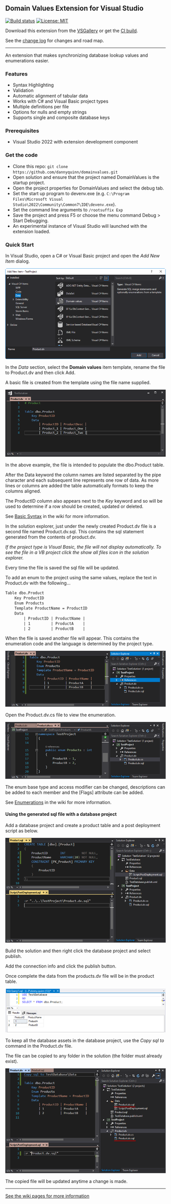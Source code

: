 ## Domain Values Extension for Visual Studio

[![Build status](https://ci.appveyor.com/api/projects/status/uobgrdh8dkaolofn?svg=true)](https://ci.appveyor.com/project/dannyquinn/domainvalues)
[![License: MIT](https://img.shields.io/badge/License-MIT-blue.svg)](LICENSE.txt)


Download this extension from the [VSGallery](https://marketplace.visualstudio.com/items?itemName=DannyQuinn.DomainValues) or get the [CI build](http://vsixgallery.com/author/danny%20quinn).

See the [change log](CHANGELOG.md) for changes and road map.

--------------------------------------------

An extension that makes synchronizing database lookup values and enumerations easier.

### Features

- Syntax Highlighting
- Validation
- Automatic alignment of tabular data
- Works with C# and Visual Basic project types
- Multiple definitions per file 
- Options for nulls and empty strings
- Supports single and composite database keys


### Prerequisites

- Visual Studio 2022 with extension development component

### Get the code

- Clone this repo: `git clone https://github.com/dannyquinn/domainvalues.git`
- Open solution and ensure that the project named DomainValues is the startup project.
- Open the project properties for DomainValues and select the debug tab.
- Set the start up program to devenv.exe (e.g. `C:\Program Files\Microsoft Visual Studio\2022\Community\Common7\IDE\devenv.exe`).
- Set the command line arguments to `/rootsuffix Exp`
- Save the project and press F5 or choose the menu command Debug > Start Debugging.
- An experimental instance of Visual Studio will launched with the extension loaded.

### Quick Start 

In Visual Studio, open a C# or Visual Basic project and open the *Add New Item* dialog.

![Dialog](Images/Dialog.png)

In the *Data* section, select the **Domain values** item template, rename the file to Product.dv and then click Add.

A basic file is created from the template using the file name supplied.

![Editor1](Images/Editor1.png)

In the above example, the file is intended to populate the dbo.Product table.  

After the Data keyword the column names are listed separated by the pipe character and each subsequent line represents one row of data.  As more lines or columns are added the table automatically formats to keep the columns aligned.

The ProductID column also appears next to the *Key* keyword and so will be used to determine if a row should be created, updated or deleted.

See [Basic Syntax](https://github.com/dannyquinn/domainvalues/wiki/Basic-Syntax) in the wiki for more information.

In the solution explorer, just under the newly created Product.dv file is a second file named Product.dv.sql.  This contains the sql statement generated from the contents of product.dv.  

*If the project type is Visual Basic, the file will not display automatically.  To see the file in a VB project click the show all files icon in the solution explorer.*

Every time the file is saved the sql file will be updated.  

To add an enum to the project using the same values, replace the text in Product.dv with the following...

```
Table dbo.Product
    Key ProductID 
    Enum Products 
    Template ProductName = ProductID 
    Data 
        | ProductID | ProductName |
        | 1         | ProductA    |
        | 2         | ProductB    |
```

When the file is saved another file will appear.  This contains the enumeration code and the language is determined by the project type.  

![Editor2](Images/Editor2.png)

Open the Product.dv.cs file to view the enumeration.

![Editor3](Images/Editor3.png)

The enum base type and access modifier can be changed, descriptions can be added to each member and the [Flags] attribute can be added.  

See [Enumerations](https://github.com/dannyquinn/domainvalues/wiki/Enumerations) in the wiki for more information.

#### Using the generated sql file with a database project

Add a database project and create a product table and a post deployment script as below.

![Editor4](Images/Editor4.png)

Build the solution and then right click the database project and select publish.  

Add the connection info and click the publish button.

Once complete the data from the products.dv file will be in the product table.

![SQl1](Images/sql1.png)

To keep all the database assets in the database project, use the *Copy sql to* command in the Product.dv file.  

The file can be copied to any folder in the solution (the folder must already exist).  

![Editor5](Images/Editor5.png)

The copied file will be updated anytime a change is made.

----------------------------------------

[See the wiki pages for more information](https://github.com/dannyquinn/domainvalues/wiki)
